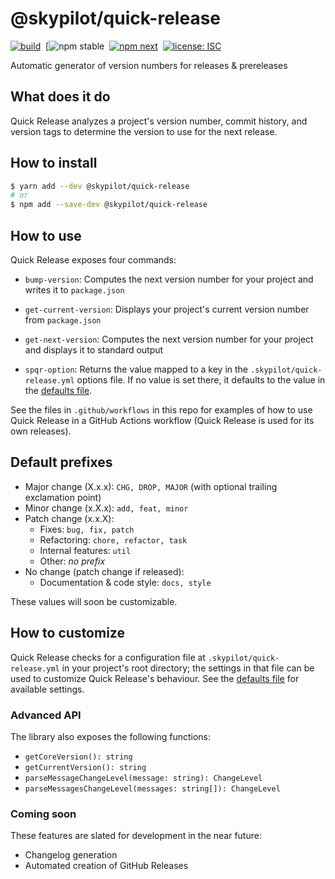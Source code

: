# @skypilot/quick-release

[![build](https://img.shields.io/github/workflow/status/skypilotcc/quick-release/Stable%20release?label=build)]()&nbsp;
[![npm stable](https://img.shields.io/npm/v/@skypilot/quick-release//www.npmjs.com/package/@skypilot/quick-release)&nbsp;
[![npm next](https://img.shields.io/npm/v/@skypilot/quick-release/next?label=next)](https://www.npmjs.com/package/@skypilot/quick-release)&nbsp;
[![license: ISC](https://img.shields.io/badge/license-ISC-blue.svg)](https://opensource.org/licenses/ISC)  

Automatic generator of version numbers for releases & prereleases

## What does it do

Quick Release analyzes a project's version number, commit history, and version tags to determine
the version to use for the next release.

## How to install

```bash
$ yarn add --dev @skypilot/quick-release
# or
$ npm add --save-dev @skypilot/quick-release
```

## How to use

Quick Release exposes four commands:

- `bump-version`: Computes the next version number for your project and writes it to `package.json`

- `get-current-version`: Displays your project's current version number from `package.json`

- `get-next-version`: Computes the next version number for your project and displays it to
standard output

- `spqr-option`: Returns the value mapped to a key in the `.skypilot/quick-release.yml` options
file. If no value is set there, it defaults to the value in the
[defaults file](src/scripts/quick-release.defaults.yml).

See the files in `.github/workflows` in this repo for examples of how to use Quick Release in a
GitHub Actions workflow (Quick Release is used for its own releases).

## Default prefixes

- Major change (X.x.x): `CHG, DROP, MAJOR` (with optional trailing exclamation point)
- Minor change (x.X.x): `add, feat, minor`
- Patch change (x.x.X):
  - Fixes: `bug, fix, patch`
  - Refactoring: `chore, refactor, task`
  - Internal features: `util`
  - Other: _no prefix_
- No change (patch change if released):  
  - Documentation & code style: `docs, style`

These values will soon be customizable.

## How to customize

Quick Release checks for a configuration file at `.skypilot/quick-release.yml` in your project's
root directory; the settings in that file can be used to customize Quick Release's behaviour.
See the [defaults file](src/scripts/quick-release.defaults.yml) for available settings.

### Advanced API

The library also exposes the following functions:

- `getCoreVersion(): string`
- `getCurrentVersion(): string`
- `parseMessageChangeLevel(message: string): ChangeLevel`
- `parseMessagesChangeLevel(messages: string[]): ChangeLevel`

### Coming soon

These features are slated for development in the near future:

- Changelog generation
- Automated creation of GitHub Releases
